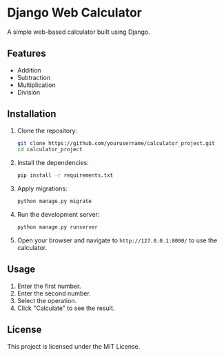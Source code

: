 # Django Web Calculator

A simple web-based calculator built using Django.

## Features

- Addition
- Subtraction
- Multiplication
- Division

## Installation

1. Clone the repository:
    ```sh
    git clone https://github.com/yourusername/calculator_project.git
    cd calculator_project
    ```

2. Install the dependencies:
    ```sh
    pip install -r requirements.txt
    ```

3. Apply migrations:
    ```sh
    python manage.py migrate
    ```

4. Run the development server:
    ```sh
    python manage.py runserver
    ```

5. Open your browser and navigate to `http://127.0.0.1:8000/` to use the calculator.

## Usage

1. Enter the first number.
2. Enter the second number.
3. Select the operation.
4. Click "Calculate" to see the result.

## License

This project is licensed under the MIT License.
